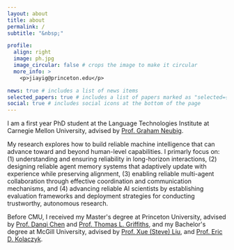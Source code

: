 ```yaml
---
layout: about
title: about
permalink: /
subtitle: "&nbsp;"

profile:
  align: right
  image: ph.jpg
  image_circular: false # crops the image to make it circular
  more_info: >
    <p>jiayig@princeton.edu</p>

news: true # includes a list of news items
selected_papers: true # includes a list of papers marked as "selected={true}"
social: true # includes social icons at the bottom of the page
---
```


I am a first year PhD student at the Language Technologies Institute at Carnegie Mellon University, advised by [Prof. Graham Neubig](https://www.phontron.com/).

My research explores how to build reliable machine intelligence that can advance toward and beyond human-level capabilities. I primarly focus on: (1) understanding and ensuring reliability in long-horizon interactions, (2) designing reliable agent memory systems that adaptively update with experience while preserving alignment, (3) enabling reliable multi-agent collaboration through effective coordination and communication mechanisms, and (4) advancing reliable AI scientists by establishing evaluation frameworks and deployment strategies for conducting trustworthy, autonomous research.

Before CMU, I received my Master's degree at Princeton University, advised by [Prof. Danqi Chen](https://www.cs.princeton.edu/~danqic/) and [Prof. Thomas L. Griffiths](https://cocosci.princeton.edu/tom/tom.php), and my Bachelor's degree at McGill University, advised by [Prof. Xue (Steve) Liu](https://cs.mcgill.ca/~xueliu/site/intro.html), and [Prof. Eric D. Kolaczyk](https://sites.bu.edu/kolaczyk/).
